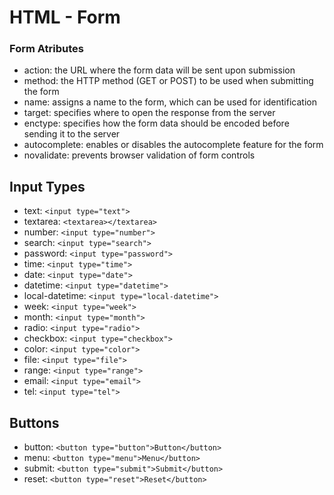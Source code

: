 # HTML - Form

### Form Atributes

-   action: the URL where the form data will be sent upon submission
-   method: the HTTP method (GET or POST) to be used when submitting the form
-   name: assigns a name to the form, which can be used for identification
-   target: specifies where to open the response from the server
-   enctype: specifies how the form data should be encoded before sending it to the server
-   autocomplete: enables or disables the autocomplete feature for the form
-   novalidate: prevents browser validation of form controls

## Input Types

-   text: `<input type="text">`
-   textarea: `<textarea></textarea>`
-   number: `<input type="number">`
-   search: `<input type="search">`
-   password: `<input type="password">`
-   time: `<input type="time">`
-   date: `<input type="date">`
-   datetime: `<input type="datetime">`
-   local-datetime: `<input type="local-datetime">`
-   week: `<input type="week">`
-   month: `<input type="month">`
-   radio: `<input type="radio">`
-   checkbox: `<input type="checkbox">`
-   color: `<input type="color">`
-   file: `<input type="file">`
-   range: `<input type="range">`
-   email: `<input type="email">`
-   tel: `<input type="tel">`

## Buttons

-   button: `<button type="button">Button</button>`
-   menu: `<button type="menu">Menu</button>`
-   submit: `<button type="submit">Submit</button>`
-   reset: `<button type="reset">Reset</button>`
